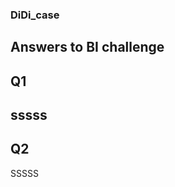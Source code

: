 ### DiDi_case
Answers to BI challenge
 ----------------------------------------
 ## Q1
 sssss
 ----------------------------------------
 ## Q2
 SSSSS
 


